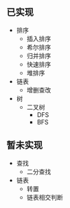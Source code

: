 ## 已实现
* 排序
  * 插入排序
  * 希尔排序
  * 归并排序
  * 快速排序
  * 堆排序
* 链表
  * 增删查改
* 树
  * 二叉树
    * DFS
    * BFS

## 暂未实现    
* 查找
  * 二分查找
* 链表
  * 转置
  * 链表相交判断
